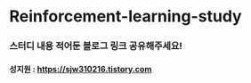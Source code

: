 # Reinforcement-learning-study

###  스터디 내용 적어둔 블로그 링크 공유해주세요!
#### 성지원 : https://sjw310216.tistory.com
